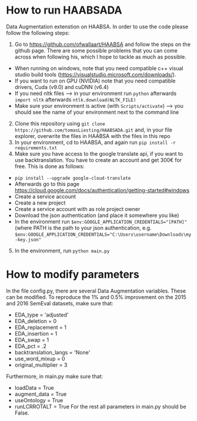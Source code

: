 # How to run HAABSADA
Data Augmentation extenstion on HAABSA. In order to use the code please follow the following steps:

1. Go to https://github.com/ofwallaart/HAABSA and follow the steps on the github page. There are some possible problems that you can come across when following his, which I hope to tackle as much as possible.
  - When running on windows, note that you need compatible c++ visual studio build tools (https://visualstudio.microsoft.com/downloads/). 
  - If you want to run on GPU (NVIDIA) note that you need compatible drivers, Cuda (v9.0) and cuDNN (v6.4)
  - If you need nltk files --> in your environment run `python` afterwards `import nltk` afterwards `ntlk.download(NLTK_FILE)`
  - Make sure your environment is active (with `Scripts/activate`) --> you should see the name of your environment next to the command line
2. Clone this repository using `git clone https://github.com/tomasLiesting/HAABSADA.git` and, in your file explorer, overwrite the files in HAABSA with the files in this repo
3. In your environment, cd to HAABSA, and again run `pip install -r requirements.txt`
4. Make sure you have access to the google translate api, if you want to use backtranslation. You have to create an account and get 300€ for free. This is done as follows:
  - `pip install --upgrade google-cloud-translate`
  - Afterwards go to this page https://cloud.google.com/docs/authentication/getting-started#windows
  - Create a service account
  - Create a new project
  - Create a service account with as role project owner
  - Download the json authentication (and place it somewhere you like)
  - In the environment run `$env:GOOGLE_APPLICATION_CREDENTIALS="[PATH]"` (where PATH is the path to your json authentication, e.g. `$env:GOOGLE_APPLICATION_CREDENTIALS="C:\Users\username\Downloads\my-key.json"`
5. In the environment, run `python main.py`


# How to modify parameters
In the file config.py, there are several Data Augmentation variables. These can be modified. To reproduce the 1% and 0.5% improvement on the 2015 and 2016 SemEval datasets, make sure that:
- EDA_type = 'adjusted'
- EDA_deletion =  0
- EDA_replacement = 1
- EDA_insertion = 1
- EDA_swap = 1
- EDA_pct = .2
- backtranslation_langs = 'None'
- use_word_mixup = 0
- original_multiplier = 3

Furthermore, in main.py make sure that:
 - loadData = True 
 - augment_data = True 
 - useOntology = True 
 - runLCRROTALT = True
For the rest all parameters in main.py should be False.
